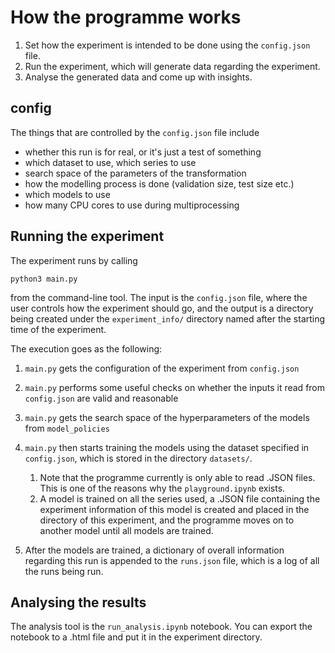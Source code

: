 # How the programme works

1. Set how the experiment is intended to be done using the `config.json` file.
2. Run the experiment, which will generate data regarding the experiment.
3. Analyse the generated data and come up with insights.

## config

The things that are controlled by the `config.json` file include

- whether this run is for real, or it's just a test of something
- which dataset to use, which series to use
- search space of the parameters of the transformation
- how the modelling process is done (validation size, test size etc.)
- which models to use
- how many CPU cores to use during multiprocessing

## Running the experiment

The experiment runs by calling

```{command line tool}
python3 main.py
```

from the command-line tool. The input is the `config.json` file, where the user controls how the experiment should go, and the output is a directory being created under the `experiment_info/` directory named after the starting time of the experiment.

The execution goes as the following:

1. `main.py` gets the configuration of the experiment from `config.json`
2. `main.py` performs some useful checks on whether the inputs it read from `config.json` are valid and reasonable
3. `main.py` gets the search space of the hyperparameters of the models from `model_policies`
4. `main.py` then starts training the models using the dataset specified in `config.json`, which is stored in the directory `datasets/`.

   1. Note that the programme currently is only able to read .JSON files. This is one of the reasons why the `playground.ipynb` exists.
   2. A model is trained on all the series used, a .JSON file containing the experiment information of this model is created and placed in the directory of this experiment, and the programme moves on to another model until all models are trained.

5. After the models are trained, a dictionary of overall information regarding this run is appended to the `runs.json` file, which is a log of all the runs being run.

## Analysing the results

The analysis tool is the `run_analysis.ipynb` notebook. You can export the notebook to a .html file and put it in the experiment directory.
